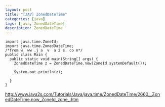 ```yaml
---
layout: post
title: "[JAV] ZonedDateTime"
categories: [java]
tags: [java, ZonedDateTime]
description: ZonedDateTime
---
```





```
import java.time.ZoneId;
import java.time.ZonedDateTime;
/*from w  ww .j a  v  a 2 s. co m*/
public class Main {
  public static void main(String[] args) {
    ZonedDateTime z = ZonedDateTime.now(ZoneId.systemDefault());
    
    System.out.println(z);

  }
}
```

http://www.java2s.com/Tutorials/Java/java.time/ZonedDateTime/2660__ZonedDateTime.now_ZoneId_zone_.htm
